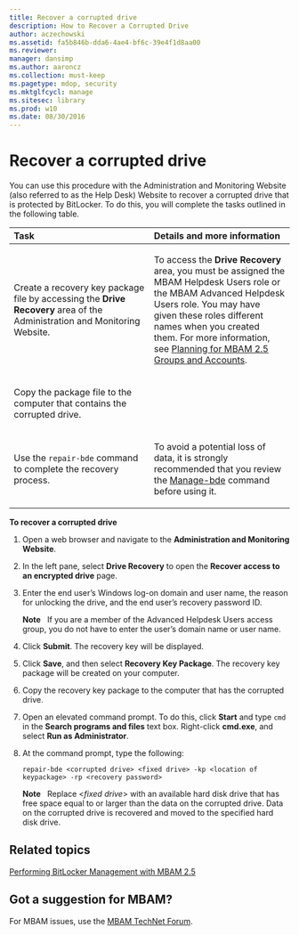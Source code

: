 ```yaml
---
title: Recover a corrupted drive
description: How to Recover a Corrupted Drive
author: aczechowski
ms.assetid: fa5b846b-dda6-4ae4-bf6c-39e4f1d8aa00
ms.reviewer: 
manager: dansimp
ms.author: aaroncz
ms.collection: must-keep
ms.pagetype: mdop, security
ms.mktglfcycl: manage
ms.sitesec: library
ms.prod: w10
ms.date: 08/30/2016
---
```



# Recover a corrupted drive


You can use this procedure with the Administration and Monitoring Website (also referred to as the Help Desk) Website to recover a corrupted drive that is protected by BitLocker. To do this, you will complete the tasks outlined in the following table.

<table>
<colgroup>
<col width="50%" />
<col width="50%" />
</colgroup>
<thead>
<tr class="header">
<th align="left">Task</th>
<th align="left">Details and more information</th>
</tr>
</thead>
<tbody>
<tr class="odd">
<td align="left"><p>Create a recovery key package file by accessing the <strong>Drive Recovery</strong> area of the Administration and Monitoring Website.</p></td>
<td align="left"><p>To access the <strong>Drive Recovery</strong> area, you must be assigned the MBAM Helpdesk Users role or the MBAM Advanced Helpdesk Users role. You may have given these roles different names when you created them. For more information, see <a href="planning-for-mbam-25-groups-and-accounts.md#bkmk-helpdesk-roles" data-raw-source="[Planning for MBAM 2.5 Groups and Accounts](planning-for-mbam-25-groups-and-accounts.md#bkmk-helpdesk-roles)">Planning for MBAM 2.5 Groups and Accounts</a>.</p></td>
</tr>
<tr class="even">
<td align="left"><p>Copy the package file to the computer that contains the corrupted drive.</p></td>
<td align="left"><p></p></td>
</tr>
<tr class="odd">
<td align="left"><p>Use the <code>repair-bde</code> command to complete the recovery process.</p></td>
<td align="left"><p>To avoid a potential loss of data, it is strongly recommended that you review the <a href="https://go.microsoft.com/fwlink/?LinkId=393567" data-raw-source="[Manage-bde](https://go.microsoft.com/fwlink/?LinkId=393567)">Manage-bde</a> command before using it.</p></td>
</tr>
</tbody>
</table>

 

**To recover a corrupted drive**

1.  Open a web browser and navigate to the **Administration and Monitoring Website**.

2.  In the left pane, select **Drive Recovery** to open the **Recover access to an encrypted drive** page.

3.  Enter the end user’s Windows log-on domain and user name, the reason for unlocking the drive, and the end user’s recovery password ID.

    **Note**  
    If you are a member of the Advanced Helpdesk Users access group, you do not have to enter the user’s domain name or user name.

     

4.  Click **Submit**. The recovery key will be displayed.

5.  Click **Save**, and then select **Recovery Key Package**. The recovery key package will be created on your computer.

6.  Copy the recovery key package to the computer that has the corrupted drive.

7.  Open an elevated command prompt. To do this, click **Start** and type `cmd` in the **Search programs and files** text box. Right-click **cmd.exe**, and select **Run as Administrator**.

8.  At the command prompt, type the following:

    `repair-bde <corrupted drive> <fixed drive> -kp <location of keypackage> -rp <recovery password>`

    **Note**  
    Replace &lt;*fixed drive*&gt; with an available hard disk drive that has free space equal to or larger than the data on the corrupted drive. Data on the corrupted drive is recovered and moved to the specified hard disk drive.

     


## Related topics


[Performing BitLocker Management with MBAM 2.5](performing-bitlocker-management-with-mbam-25.md)

 
## Got a suggestion for MBAM?

For MBAM issues, use the [MBAM TechNet Forum](https://social.technet.microsoft.com/Forums/home?forum=mdopmbam).
 





